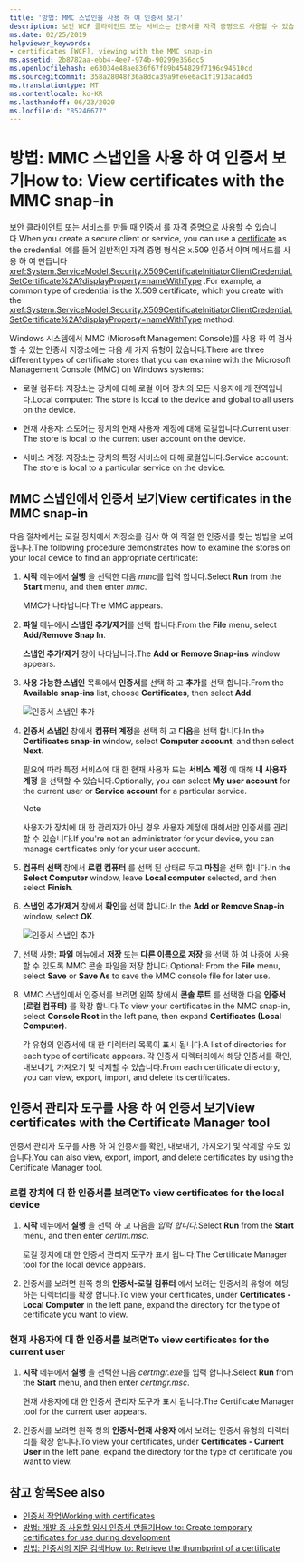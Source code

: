 ```yaml
---
title: '방법: MMC 스냅인을 사용 하 여 인증서 보기'
description: 보안 WCF 클라이언트 또는 서비스는 인증서를 자격 증명으로 사용할 수 있습니다. MMC 플러그 인을 사용 하 여 검사할 수 있는 인증서 저장소의 유형에 대해 알아봅니다.
ms.date: 02/25/2019
helpviewer_keywords:
- certificates [WCF], viewing with the MMC snap-in
ms.assetid: 2b8782aa-ebb4-4ee7-974b-90299e356dc5
ms.openlocfilehash: e63034e48ae836f67f89b454829f7196c94610cd
ms.sourcegitcommit: 358a28048f36a8dca39a9fe6e6ac1f1913acadd5
ms.translationtype: MT
ms.contentlocale: ko-KR
ms.lasthandoff: 06/23/2020
ms.locfileid: "85246677"
---
```

# <a name="how-to-view-certificates-with-the-mmc-snap-in"></a><span data-ttu-id="91202-104">방법: MMC 스냅인을 사용 하 여 인증서 보기</span><span class="sxs-lookup"><span data-stu-id="91202-104">How to: View certificates with the MMC snap-in</span></span>
<span data-ttu-id="91202-105">보안 클라이언트 또는 서비스를 만들 때 [인증서](working-with-certificates.md) 를 자격 증명으로 사용할 수 있습니다.</span><span class="sxs-lookup"><span data-stu-id="91202-105">When you create a secure client or service, you can use a [certificate](working-with-certificates.md) as the credential.</span></span> <span data-ttu-id="91202-106">예를 들어 일반적인 자격 증명 형식은 x.509 인증서 이며 메서드를 사용 하 여 만듭니다 <xref:System.ServiceModel.Security.X509CertificateInitiatorClientCredential.SetCertificate%2A?displayProperty=nameWithType> .</span><span class="sxs-lookup"><span data-stu-id="91202-106">For example, a common type of credential is the X.509 certificate, which you create with the <xref:System.ServiceModel.Security.X509CertificateInitiatorClientCredential.SetCertificate%2A?displayProperty=nameWithType> method.</span></span>

<span data-ttu-id="91202-107">Windows 시스템에서 MMC (Microsoft Management Console)를 사용 하 여 검사할 수 있는 인증서 저장소에는 다음 세 가지 유형이 있습니다.</span><span class="sxs-lookup"><span data-stu-id="91202-107">There are three different types of certificate stores that you can examine with the Microsoft Management Console (MMC) on Windows systems:</span></span>

- <span data-ttu-id="91202-108">로컬 컴퓨터: 저장소는 장치에 대해 로컬 이며 장치의 모든 사용자에 게 전역입니다.</span><span class="sxs-lookup"><span data-stu-id="91202-108">Local computer: The store is local to the device and global to all users on the device.</span></span>

- <span data-ttu-id="91202-109">현재 사용자: 스토어는 장치의 현재 사용자 계정에 대해 로컬입니다.</span><span class="sxs-lookup"><span data-stu-id="91202-109">Current user: The store is local to the current user account on the device.</span></span>

- <span data-ttu-id="91202-110">서비스 계정: 저장소는 장치의 특정 서비스에 대해 로컬입니다.</span><span class="sxs-lookup"><span data-stu-id="91202-110">Service account: The store is local to a particular service on the device.</span></span>

## <a name="view-certificates-in-the-mmc-snap-in"></a><span data-ttu-id="91202-111">MMC 스냅인에서 인증서 보기</span><span class="sxs-lookup"><span data-stu-id="91202-111">View certificates in the MMC snap-in</span></span>

<span data-ttu-id="91202-112">다음 절차에서는 로컬 장치에서 저장소를 검사 하 여 적절 한 인증서를 찾는 방법을 보여 줍니다.</span><span class="sxs-lookup"><span data-stu-id="91202-112">The following procedure demonstrates how to examine the stores on your local device to find an appropriate certificate:</span></span>
  
1. <span data-ttu-id="91202-113">**시작** 메뉴에서 **실행** 을 선택한 다음 *mmc*를 입력 합니다.</span><span class="sxs-lookup"><span data-stu-id="91202-113">Select **Run** from the **Start** menu, and then enter *mmc*.</span></span>

    <span data-ttu-id="91202-114">MMC가 나타납니다.</span><span class="sxs-lookup"><span data-stu-id="91202-114">The MMC appears.</span></span>
  
2. <span data-ttu-id="91202-115">**파일** 메뉴에서 **스냅인 추가/제거**를 선택 합니다.</span><span class="sxs-lookup"><span data-stu-id="91202-115">From the **File** menu, select **Add/Remove Snap In**.</span></span>

    <span data-ttu-id="91202-116">**스냅인 추가/제거** 창이 나타납니다.</span><span class="sxs-lookup"><span data-stu-id="91202-116">The **Add or Remove Snap-ins** window appears.</span></span>
  
3. <span data-ttu-id="91202-117">**사용 가능한 스냅인** 목록에서 **인증서**를 선택 하 고 **추가**를 선택 합니다.</span><span class="sxs-lookup"><span data-stu-id="91202-117">From the **Available snap-ins** list, choose **Certificates**, then select **Add**.</span></span>  

    ![인증서 스냅인 추가](./media/mmc-add-certificate-snap-in.png)
  
4. <span data-ttu-id="91202-119">**인증서 스냅인** 창에서 **컴퓨터 계정**을 선택 하 고 **다음**을 선택 합니다.</span><span class="sxs-lookup"><span data-stu-id="91202-119">In the **Certificates snap-in** window, select **Computer account**, and then select **Next**.</span></span>
  
    <span data-ttu-id="91202-120">필요에 따라 특정 서비스에 대 한 현재 사용자 또는 **서비스 계정** 에 대해 **내 사용자 계정** 을 선택할 수 있습니다.</span><span class="sxs-lookup"><span data-stu-id="91202-120">Optionally, you can select **My user account** for the current user or **Service account** for a particular service.</span></span>

    > [!NOTE]
    > <span data-ttu-id="91202-121">사용자가 장치에 대 한 관리자가 아닌 경우 사용자 계정에 대해서만 인증서를 관리할 수 있습니다.</span><span class="sxs-lookup"><span data-stu-id="91202-121">If you're not an administrator for your device, you can manage certificates only for your user account.</span></span>
  
5. <span data-ttu-id="91202-122">**컴퓨터 선택** 창에서 **로컬 컴퓨터** 를 선택 된 상태로 두고 **마침**을 선택 합니다.</span><span class="sxs-lookup"><span data-stu-id="91202-122">In the **Select Computer** window, leave **Local computer** selected, and then select **Finish**.</span></span>  
  
6. <span data-ttu-id="91202-123">**스냅인 추가/제거** 창에서 **확인**을 선택 합니다.</span><span class="sxs-lookup"><span data-stu-id="91202-123">In the **Add or Remove Snap-in** window, select **OK**.</span></span>  
  
    ![인증서 스냅인 추가](./media/mmc-certificate-snap-in-selected.png)

7. <span data-ttu-id="91202-125">선택 사항: **파일** 메뉴에서 **저장** 또는 **다른 이름으로 저장** 을 선택 하 여 나중에 사용할 수 있도록 MMC 콘솔 파일을 저장 합니다.</span><span class="sxs-lookup"><span data-stu-id="91202-125">Optional: From the **File** menu, select **Save** or **Save As** to save the MMC console file for later use.</span></span>  

8. <span data-ttu-id="91202-126">MMC 스냅인에서 인증서를 보려면 왼쪽 창에서 **콘솔 루트** 를 선택한 다음 **인증서 (로컬 컴퓨터)** 를 확장 합니다.</span><span class="sxs-lookup"><span data-stu-id="91202-126">To view your certificates in the MMC snap-in, select **Console Root** in the left pane, then expand **Certificates (Local Computer)**.</span></span>

    <span data-ttu-id="91202-127">각 유형의 인증서에 대 한 디렉터리 목록이 표시 됩니다.</span><span class="sxs-lookup"><span data-stu-id="91202-127">A list of directories for each type of certificate appears.</span></span> <span data-ttu-id="91202-128">각 인증서 디렉터리에서 해당 인증서를 확인, 내보내기, 가져오기 및 삭제할 수 있습니다.</span><span class="sxs-lookup"><span data-stu-id="91202-128">From each certificate directory, you can view, export, import, and delete its certificates.</span></span>

## <a name="view-certificates-with-the-certificate-manager-tool"></a><span data-ttu-id="91202-129">인증서 관리자 도구를 사용 하 여 인증서 보기</span><span class="sxs-lookup"><span data-stu-id="91202-129">View certificates with the Certificate Manager tool</span></span>

<span data-ttu-id="91202-130">인증서 관리자 도구를 사용 하 여 인증서를 확인, 내보내기, 가져오기 및 삭제할 수도 있습니다.</span><span class="sxs-lookup"><span data-stu-id="91202-130">You can also view, export, import, and delete certificates by using the Certificate Manager tool.</span></span>

### <a name="to-view-certificates-for-the-local-device"></a><span data-ttu-id="91202-131">로컬 장치에 대 한 인증서를 보려면</span><span class="sxs-lookup"><span data-stu-id="91202-131">To view certificates for the local device</span></span>

1. <span data-ttu-id="91202-132">**시작** 메뉴에서 **실행** 을 선택 하 고 다음을 *입력 합니다.*</span><span class="sxs-lookup"><span data-stu-id="91202-132">Select **Run** from the **Start** menu, and then enter *certlm.msc*.</span></span>

    <span data-ttu-id="91202-133">로컬 장치에 대 한 인증서 관리자 도구가 표시 됩니다.</span><span class="sxs-lookup"><span data-stu-id="91202-133">The Certificate Manager tool for the local device appears.</span></span>
  
2. <span data-ttu-id="91202-134">인증서를 보려면 왼쪽 창의 **인증서-로컬 컴퓨터** 에서 보려는 인증서의 유형에 해당 하는 디렉터리를 확장 합니다.</span><span class="sxs-lookup"><span data-stu-id="91202-134">To view your certificates, under **Certificates - Local Computer** in the left pane, expand the directory for the type of certificate you want to view.</span></span>

### <a name="to-view-certificates-for-the-current-user"></a><span data-ttu-id="91202-135">현재 사용자에 대 한 인증서를 보려면</span><span class="sxs-lookup"><span data-stu-id="91202-135">To view certificates for the current user</span></span>

1. <span data-ttu-id="91202-136">**시작** 메뉴에서 **실행** 을 선택한 다음 *certmgr.exe*를 입력 합니다.</span><span class="sxs-lookup"><span data-stu-id="91202-136">Select **Run** from the **Start** menu, and then enter *certmgr.msc*.</span></span>

    <span data-ttu-id="91202-137">현재 사용자에 대 한 인증서 관리자 도구가 표시 됩니다.</span><span class="sxs-lookup"><span data-stu-id="91202-137">The Certificate Manager tool for the current user appears.</span></span>
  
2. <span data-ttu-id="91202-138">인증서를 보려면 왼쪽 창의 **인증서-현재 사용자** 에서 보려는 인증서 유형의 디렉터리를 확장 합니다.</span><span class="sxs-lookup"><span data-stu-id="91202-138">To view your certificates, under **Certificates - Current User** in the left pane, expand the directory for the type of certificate you want to view.</span></span>

## <a name="see-also"></a><span data-ttu-id="91202-139">참고 항목</span><span class="sxs-lookup"><span data-stu-id="91202-139">See also</span></span>

- [<span data-ttu-id="91202-140">인증서 작업</span><span class="sxs-lookup"><span data-stu-id="91202-140">Working with certificates</span></span>](working-with-certificates.md)
- [<span data-ttu-id="91202-141">방법: 개발 중 사용할 임시 인증서 만들기</span><span class="sxs-lookup"><span data-stu-id="91202-141">How to: Create temporary certificates for use during development</span></span>](how-to-create-temporary-certificates-for-use-during-development.md)
- [<span data-ttu-id="91202-142">방법: 인증서의 지문 검색</span><span class="sxs-lookup"><span data-stu-id="91202-142">How to: Retrieve the thumbprint of a certificate</span></span>](how-to-retrieve-the-thumbprint-of-a-certificate.md)

